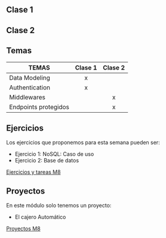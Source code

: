 ## Clase 1

## Clase 2

## Temas
|TEMAS   | Clase 1| Clase 2|
|---|:---:|:---:|
|Data Modeling|x||
|Authentication|x||
|Middlewares||x|
|Endpoints protegidos||x|

## Ejercicios
Los ejercicios que proponemos para esta semana pueden ser:
- Ejercicio 1: NoSQL: Caso de uso  
- Ejercicio 2: Base de datos  

[Ejercicios y tareas M8](/Ejercicios%20y%20tareas/Ejercicios%20y%20tareas%20M8.md)

## Proyectos
En este módulo solo tenemos un proyecto:
- El cajero Automático

[Proyectos M8](/Proyectos/Proyectos%20M8%20Kata%20Backend%20Avanzado%20+%20NoSQL.md)

